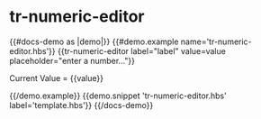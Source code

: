 # tr-numeric-editor

{{#docs-demo as |demo|}}
  {{#demo.example name='tr-numeric-editor.hbs'}}
    {{tr-numeric-editor
      label="label"
      value=value
      placeholder="enter a number..."}}
      <p>Current Value = {{value}}</p>
  {{/demo.example}}
  {{demo.snippet 'tr-numeric-editor.hbs' label='template.hbs'}}
{{/docs-demo}}